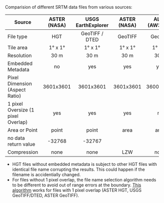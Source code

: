 Comparision of different SRTM data files from various sources:


| Source | ASTER (NASA)  | USGS EarthExplorer | ASTER (NASA) | ALOS (AW3D30) | OpenTopography | CGIAR-CSI |
| ----  |:-----:|:-----:|:------:|:-------:|:------:|:----:|
| File type  |  HGT  |  GeoTIFF / DTED  | GeoTIFF | GeoTIFF | GeoTIFF | GeoTIFF |
| Tile area | 1&deg; x 1&deg; |1&deg; x 1&deg; | 1&deg; x 1&deg; | 1&deg; x 1&deg; | any | 5&deg; x 5&deg; |
| Resolution | 30 m | 30 m | 30 m | 30 m | 90 m | 90 m |
| Embedded Metadata | no | yes | yes | yes | yes | yes |
| Pixel Dimension (Aspect Ratio) | 3601x3601 | 3601x3601 | 3601x3601 | 3600x3600 | any | 6000x6000 |
| 1 pixel Oversize (1 pixel Overlap) | yes | yes | yes | no |  | no |
| Area or Point | point | point | area | area | area | area |
| no data return value | -32768 | -32767 | | | 0 | -32768 |
| Compression | none | none | LZW | none | LZW | none |


* HGT files without embedded metadata is subject to other HGT files with identical file name corrupting the results. This could happen if the filename is accidentially changed.
* For files without 1 pixel overlap, the file name selection algorithm needs to be different to avoid out of range errors at the boundary. [This algorithm](/library/tilename.py) works for files with 1 pixel overlap (ASTER HGT, USGS GeoTIFF/DTED, ASTER GeoTIFF).
